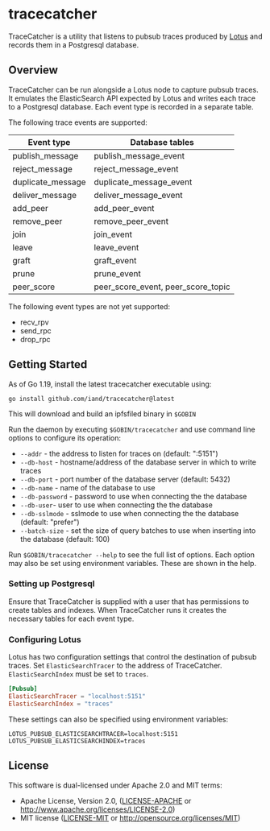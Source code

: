 # tracecatcher

TraceCatcher is a utility that listens to pubsub traces produced by [Lotus](https://github.com/filecoin-project/lotus) and records them in a Postgresql database. 

## Overview

TraceCatcher can be run alongside a Lotus node to capture pubsub traces. 
It emulates the ElasticSearch API expected by Lotus and writes each trace to a Postgresql database. 
Each event type is recorded in a separate table.

The following trace events are supported:

| Event type         | Database tables                    |
| ------------------ | ---------------------------------- |
| publish_message    | publish_message_event              |
| reject_message     | reject_message_event               |
| duplicate_message  | duplicate_message_event            |
| deliver_message    | deliver_message_event              |
| add_peer           | add_peer_event                     |
| remove_peer        | remove_peer_event                  |
| join               | join_event                         |
| leave              | leave_event                        |
| graft              | graft_event                        |
| prune              | prune_event                        |
| peer_score         | peer_score_event, peer_score_topic |   

The following event types are not yet supported:

 - recv_rpv
 - send_rpc
 - drop_rpc

## Getting Started

As of Go 1.19, install the latest tracecatcher executable using:

	go install github.com/iand/tracecatcher@latest

This will download and build an ipfsfiled binary in `$GOBIN`

Run the daemon by executing `$GOBIN/tracecatcher` and use command line options to configure its operation:

 - `--addr` - the address to listen for traces on (default: ":5151")
 - `--db-host` - hostname/address of the database server in which to write traces
 - `--db-port` - port number of the database server (default: 5432)
 - `--db-name` - name of the database to use
 - `--db-password` - password to use when connecting the the database
 - `--db-user`- user to use when connecting the the database
 - `--db-sslmode` - sslmode to use when connecting the the database (default: "prefer")
 - `--batch-size` - set the size of query batches to use when inserting into the database (default: 100)

Run `$GOBIN/tracecatcher --help` to see the full list of options. 
Each option may also be set using environment variables. These are shown in the help.

### Setting up Postgresql

Ensure that TraceCatcher is supplied with a user that has permissions to create tables and indexes.
When TraceCatcher runs it creates the necessary tables for each event type.

### Configuring Lotus

Lotus has two configuration settings that control the destination of pubsub traces. 
Set `ElasticSearchTracer` to the address of TraceCatcher. 
`ElasticSearchIndex` must be set to `traces`.

```toml
[Pubsub]
ElasticSearchTracer = "localhost:5151"
ElasticSearchIndex = "traces"
```

These settings can also be specified using environment variables:

```
LOTUS_PUBSUB_ELASTICSEARCHTRACER=localhost:5151
LOTUS_PUBSUB_ELASTICSEARCHINDEX=traces
```

## License

This software is dual-licensed under Apache 2.0 and MIT terms:

- Apache License, Version 2.0, ([LICENSE-APACHE](https://github.com/iand/tracecatcher/blob/master/LICENSE-APACHE) or http://www.apache.org/licenses/LICENSE-2.0)
- MIT license ([LICENSE-MIT](https://github.com/fiand/tracecatcher/blob/master/LICENSE-MIT) or http://opensource.org/licenses/MIT)





